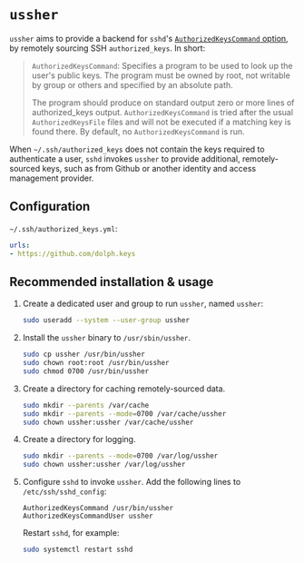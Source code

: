 # `ussher`

`ussher` aims to provide a backend for `sshd`'s [`AuthorizedKeysCommand`
option](https://man.openbsd.org/sshd_config.5#AuthorizedKeysCommand), by
remotely sourcing SSH `authorized_keys`. In short:

> `AuthorizedKeysCommand`: Specifies a program to be used to look up the user's
  public keys. The program must be owned by root, not writable by group or
  others and specified by an absolute path.
>
> The program should produce on standard output zero or more lines of
  authorized_keys output. `AuthorizedKeysCommand` is tried after the usual
  `AuthorizedKeysFile` files and will not be executed if a matching key is
  found there. By default, no `AuthorizedKeysCommand` is run.

When `~/.ssh/authorized_keys` does not contain the keys required to
authenticate a user, `sshd` invokes `ussher` to provide additional,
remotely-sourced keys, such as from Github or another identity and access
management provider.

## Configuration

`~/.ssh/authorized_keys.yml`:

```yaml
urls:
- https://github.com/dolph.keys
```

## Recommended installation & usage

1. Create a dedicated user and group to run `ussher`, named `ussher`:

   ```bash
   sudo useradd --system --user-group ussher
   ```

2. Install the `ussher` binary to `/usr/sbin/ussher`.

   ```bash
   sudo cp ussher /usr/bin/ussher
   sudo chown root:root /usr/bin/ussher
   sudo chmod 0700 /usr/bin/ussher
   ```

3. Create a directory for caching remotely-sourced data.

   ```bash
   sudo mkdir --parents /var/cache
   sudo mkdir --parents --mode=0700 /var/cache/ussher
   sudo chown ussher:ussher /var/cache/ussher
   ```

4. Create a directory for logging.

   ```bash
   sudo mkdir --parents --mode=0700 /var/log/ussher
   sudo chown ussher:ussher /var/log/ussher
   ```

5. Configure `sshd` to invoke `ussher`. Add the following lines to
   `/etc/ssh/sshd_config`:

   ```
   AuthorizedKeysCommand /usr/bin/ussher
   AuthorizedKeysCommandUser ussher
   ```

   Restart `sshd`, for example:

   ```bash
   sudo systemctl restart sshd
   ```
